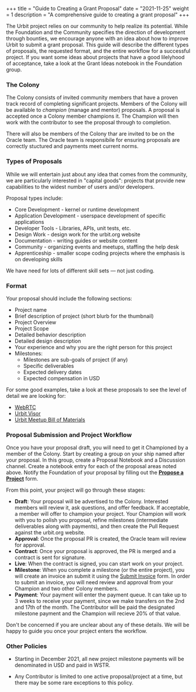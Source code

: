 +++
title = "Guide to Creating a Grant Proposal"
date = "2021-11-25"
weight = 1
description = "A comprehensive guide to creating a grant proposal"
+++

The Urbit project relies on our community to help realize its potential. While the Foundation and the Community specifies the direction of development through bounties, we encourage anyone with an idea about how to improve Urbit to submit a grant proposal. This guide will describe the different types of proposals, the requested format, and the entire workflow for a successful project. If you want some ideas about projects that have a good lilelyhood of acceptance, take a look at the Grant Ideas notebook in the Foundation group.

### The Colony

The Colony consists of invited community members that have a proven track record of completing significant projects. Members of the Colony will be available to *champion* (manage and mentor) proposals. A proposal is accepted once a Colony member champions it. The Champion will then work with the contributor to see the proposal through to completion.

There will also be members of the Colony thar are invited to be on the Oracle team. The Oracle team is responsibile for ensuring proposals are correctly stuctured and payments meet current norms.

### Types of Proposals

While we will entertain just about any idea that comes from the community, we are particularly interested in "capital goods":
projects that provide new capabilities to the widest number of users and/or developers.

Proposal types include:

- Core Development - kernel or runtime development
- Application Development - userspace development of specific applications
- Developer Tools - Libraries, APIs, unit tests, etc.
- Design Work - design work for the urbit.org website
- Documentation - writing guides or website content
- Community - organizing events and meetups, staffing the help desk
- Apprenticeship - smaller scope coding projects where the emphasis is on developing skills

We have need for lots of different skill sets &mdash; not just coding.

### Format

Your proposal should include the following sections:

- Project name
- Brief description of project (short blurb for the thumbnail)
- Project Overview
- Project Scope
- Detailed behavior description
- Detailed design description
- Your experience and why you are the right person for this project
- Milestones:
  - Milestones are sub-goals of project (if any)
  - Specific deliverables
  - Expected delivery dates
  - Expected compensation in USD

For some good examples, take a look at these proposals to see the level of detail we are looking for:

- [WebRTC](https://urbit.org/grants/webrtc-gall-agent-and-external-app)
- [Urbit Visor](https://urbit.org/grants/login-with-urbit)
- [Urbit Meetup Bill of Materials](https://urbit.org/grants/meetup-bom)

### Proposal Submission and Project Workflow

Once you have your proposal draft, you will need to get it Championed by a member of the Colony. Start by creating a group on your ship named after your proposal. In this group, create a Proposal Notebook and a Discussion channel. Create a notebook entry for each of the proposal areas noted above. Notify the Foundation of your proposal by filling out the **[Propose a Project](https://airtable.com/shrgd9pQliamOFWvY)** form.

From this point, your project will go through these stages:

- **Draft**: Your proposal will be advertised to the Colony. Interested members will review it, ask questions, and offer feedback. If acceptable, a member will offer to champion your project. Your Champion will work with you to polish you proposal, refine milestones (intermediate deliverables along with payments), and then create the Pull Request against the urbit.org website.
- **Approval**: Once the proposal PR is created, the Oracle team will review for approval.
- **Contract**: Once your proposal is approved, the PR is merged and a contract is sent for signature.
- **Live**: When the contract is signed, you can start work on your project.
- **Milestone**: When you complete a milestone (or the entire project), you will create an invoice an submit it using the
  [Submit Invoice](https://airtable.com/shrXXCs1uaxtNSBcg) form. In order to submit an invoice, you will need review and approval from your Champion and two other Colony members.
- **Payment**: Your payment will enter the payment queue. It can take up to 3 weeks to receive your payment, since we make transfers on the 2nd and 17th of the month. The Contributor will be paid the designated milestone payment and the Champion will recieve 20% of that value.

Don't be concerned if you are unclear about any of these details. We will be happy to guide you once your project enters the
workflow.

### Other Policies

- Starting in December 2021, all new project milestone payments will be denominated in USD and paid in WSTR.

- Any Contributor is limited to one active proposal/project at a time, but there may be some rare exceptions to this policy.
